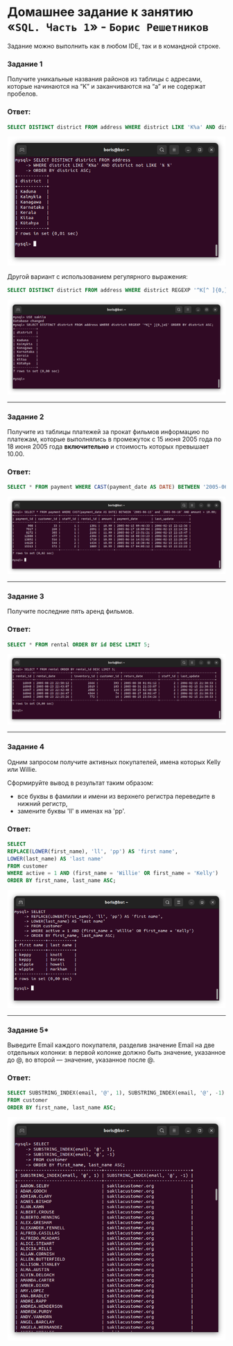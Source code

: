 # Домашнее задание к занятию «`SQL. Часть 1`» - `Борис Решетников`

Задание можно выполнить как в любом IDE, так и в командной строке.

### Задание 1

Получите уникальные названия районов из таблицы с адресами, которые начинаются на “K” и заканчиваются на “a” и не содержат пробелов.

### Ответ:

```SQL
SELECT DISTINCT district FROM address WHERE district LIKE 'K%a' AND district not LIKE '% %' ORDER BY district ASC;
```
![SQL-запрос](./img/a1.png)

Другой вариант с использованием регулярного выражения:

```SQL
SELECT DISTINCT district FROM address WHERE district REGEXP '^K[^ ]{0,}a$' ORDER BY district ASC;
```
![SQL-запрос](./img/a2.png)

---

### Задание 2

Получите из таблицы платежей за прокат фильмов информацию по платежам, которые выполнялись в промежуток с 15 июня 2005 года по 18 июня 2005 года **включительно** и стоимость которых превышает 10.00.

### Ответ:

```SQL
SELECT * FROM payment WHERE CAST(payment_date AS DATE) BETWEEN '2005-06-15' AND '2005-06-18' AND amount > 10.00;
```

![SQL-запрос](./img/b1.png)

---

### Задание 3

Получите последние пять аренд фильмов.

### Ответ:

```SQL
SELECT * FROM rental ORDER BY id DESC LIMIT 5;

```
![SQL-запрос](./img/c1.png)

---

### Задание 4

Одним запросом получите активных покупателей, имена которых Kelly или Willie. 

Сформируйте вывод в результат таким образом:
- все буквы в фамилии и имени из верхнего регистра переведите в нижний регистр,
- замените буквы 'll' в именах на 'pp'.

### Ответ:

```SQL
SELECT 
REPLACE(LOWER(first_name), 'll', 'pp') AS 'first name', 
LOWER(last_name) AS 'last name'
FROM customer 
WHERE active = 1 AND (first_name = 'Willie' OR first_name = 'Kelly')
ORDER BY first_name, last_name ASC;

```
![SQL-запрос](./img/d1.png)

---

### Задание 5*

Выведите Email каждого покупателя, разделив значение Email на две отдельных колонки: в первой колонке должно быть значение, указанное до @, во второй — значение, указанное после @.

### Ответ:

```SQL
SELECT SUBSTRING_INDEX(email, '@', 1), SUBSTRING_INDEX(email, '@', -1) 
FROM customer
ORDER BY first_name, last_name ASC;
```

![SQL-запрос](./img/e1.png)